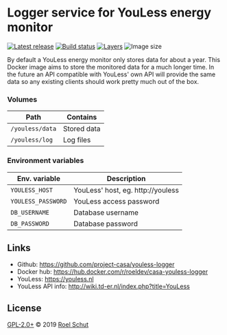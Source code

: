 Logger service for YouLess energy monitor
=========================================

[![Latest release][latest-release-img]][latest-release-url]
[![Build status][build-status-img]][build-status-url]
[![Layers][image-layers-img]][image-layers-url]
![Image size][image-size-img]

[latest-release-img]: https://img.shields.io/github/release/project-casa/youless-logger.svg?label=latest
[latest-release-url]: https://github.com/project-casa/youless-logger/releases
[build-status-img]: https://img.shields.io/docker/cloud/build/roeldev/casa-youless-logger.svg
[build-status-url]: https://hub.docker.com/r/roeldev/casa-youless-logger/builds
[image-layers-img]: https://img.shields.io/microbadger/layers/roeldev/casa-youless-logger/latest.svg
[image-layers-url]: https://microbadger.com/images/roeldev/casa-youless-logger
[image-size-img]: https://img.shields.io/microbadger/image-size/roeldev/casa-youless-logger/latest.svg


By default a YouLess energy monitor only stores data for about a year. This Docker image aims to store the monitored data for a much longer time. In the future an API compatible with YouLess' own API will provide the same data so any existing clients should work pretty much out of the box.


### Volumes
| Path | Contains |
|------|----------|
|```/youless/data```| Stored data
|```/youless/log```| Log files

### Environment variables
| Env. variable | Description |
|---------------|-------------|
|```YOULESS_HOST```| YouLess' host, eg. http://youless
|```YOULESS_PASSWORD```| YouLess access password
|```DB_USERNAME```| Database username
|```DB_PASSWORD```| Database password


## Links
- Github: https://github.com/project-casa/youless-logger
- Docker hub: https://hub.docker.com/r/roeldev/casa-youless-logger
- YouLess: https://youless.nl
- YouLess API info: http://wiki.td-er.nl/index.php?title=YouLess


## License
[GPL-2.0+](LICENSE) © 2019 [Roel Schut](https://roelschut.nl)
